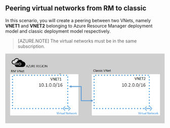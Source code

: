 ## Peering virtual networks from RM to classic

In this scenario, you will create a peering between two VNets, namely **VNET1** and **VNET2** belonging to Azure Resource Manager deployment model and classic deployment model respectively.

> [AZURE.NOTE] The virtual networks must be in the same subscription.

![asm to arm deployment scenario](./media/virtual-networks-create-vnetpeering-scenario-asmtoarm-include/figure01.PNG)
